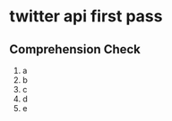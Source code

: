 [//]: <> (author: Benjamin White)
[//]: <> (type: code along)
[//]: <> (time: )

# twitter api first pass


## Comprehension Check

1. a
2. b
3. c
4. d
5. e
